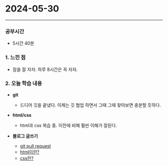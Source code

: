 # 2024-05-30

---

### 공부시간
- 5시간 40분

### 1. 느낀 점
- 잠을 잘 자자. 하루 8시간은 꼭 자자.

### 2. 오늘 학습 내용
- **git**
  - 드디어 깃을 끝냈다. 이제는 깃 협업 하면서 그때 그때 찾아보면 충분할 듯하다. 
- **html/css**
  - html과 css 복습 중. 이전에 비해 훨씬 이해가 잘된다. 

- **블로그 글쓰기**
  - [git pull request](https://yesam.kr/git-pull-request/)
  - [html이란?](https://yesam.kr/html-%ec%9d%b4%eb%9e%80/)
  - [css란?](https://yesam.kr/css-%eb%9e%80/)
